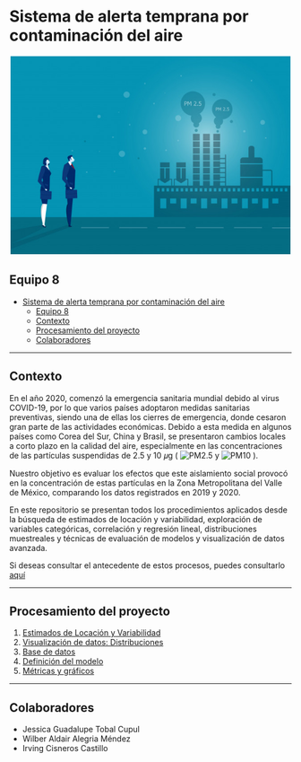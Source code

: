 # Sistema de alerta temprana por contaminación del aire

<div style="text-align:center; padding: 1px; margin: 1px;"><img src='img/logo.jpg'></div>

## Equipo 8

- [Sistema de alerta temprana por contaminación del aire](#sistema-de-alerta-temprana-por-contaminación-del-aire)
  - [Equipo 8](#equipo-8)
  - [Contexto](#contexto)
  - [Procesamiento del proyecto](#procesamiento-del-proyecto)
  - [Colaboradores](#colaboradores)

***

## Contexto

En el año 2020, comenzó la emergencia sanitaria mundial debido al virus COVID-19, por lo que varios países adoptaron medidas sanitarias preventivas, siendo una de ellas los cierres de emergencia, donde cesaron gran parte de las actividades económicas. Debido a esta medida en algunos países como Corea del Sur, China y Brasil, se presentaron cambios locales a corto plazo en la calidad del aire, especialmente en las concentraciones de las partículas suspendidas de 2.5 y 10 𝜇g ( ![PM2.5] y ![PM10] ).


Nuestro objetivo es evaluar los efectos que este aislamiento social provocó en la concentración de estas partículas en la Zona Metropolitana del Valle de México, comparando los datos registrados en 2019 y 2020.

En este repositorio se presentan todos los procedimientos aplicados desde la búsqueda de estimados de locacíón y variabilidad, exploración de variables categóricas, correlación y regresión lineal, distribuciones muestreales y técnicas de evaluación de modelos y visualización de datos avanzada.

Si deseas consultar el antecedente de estos procesos, puedes consultarlo [aquí](https://github.com/IrvingC48/BeduFase3-Proyecto_python)

***
## Procesamiento del proyecto
1. [Estimados de Locación y Variabilidad](https://github.com/IrvingC48/Prototype_BEDU/blob/main/Procesos/1_Estimados_de_locacion_y_variabilidad.ipynb)
1. [Visualización de datos: Distribuciones](https://github.com/IrvingC48/Prototype_BEDU/blob/main/Procesos/2_Distribuciones.ipynb)
1. [Base de datos](https://github.com/IrvingC48/Prototype_BEDU/blob/main/Procesos/3_ComplementoBasedeDatos.ipynb)
1. [Definición del modelo](https://github.com/IrvingC48/Prototype_BEDU/blob/main/Procesos/4_DefinicionModeloPM2_5.ipynb)
1. [Métricas y gráficos](https://github.com/IrvingC48/Prototype_BEDU/blob/main/Procesos/5_Metricas_y_graficos.ipynb)

***

## Colaboradores

- Jessica Guadalupe Tobal Cupul
- Wilber Aldair Alegria Méndez
- Irving Cisneros Castillo

[PM10]: https://latex.codecogs.com/gif.latex?\bg_white&space;PM_{10}
[PM2.5]: https://latex.codecogs.com/gif.latex?\bg_white&space;PM_{2.5}
